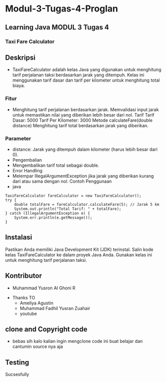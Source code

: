 # Modul-3-Tugas-4-Proglan
## Learning Java MODUL 3 Tugas 4
### Taxi Fare Calculator
## Deskripsi
* TaxiFareCalculator adalah kelas Java yang digunakan untuk menghitung tarif perjalanan taksi berdasarkan jarak yang ditempuh. Kelas ini menggunakan tarif dasar dan tarif per kilometer untuk menghitung total biaya.

### Fitur
* Menghitung tarif perjalanan berdasarkan jarak.
Memvalidasi input jarak untuk memastikan nilai yang diberikan lebih besar dari nol.
Tarif
Tarif Dasar: 5000
Tarif Per Kilometer: 3000
Metode
calculateFare(double distance)
Menghitung tarif total berdasarkan jarak yang diberikan.

### Parameter
* distance: Jarak yang ditempuh dalam kilometer (harus lebih besar dari 0).
* Pengembalian
* Mengembalikan tarif total sebagai double.
* Error Handling
* Melempar IllegalArgumentException jika jarak yang diberikan kurang dari atau sama dengan nol.
Contoh Penggunaan
* java

```
TaxiFareCalculator fareCalculator = new TaxiFareCalculator();
try {
    double totalFare = fareCalculator.calculateFare(5); // Jarak 5 km
    System.out.println("Total Tarif: " + totalFare);
} catch (IllegalArgumentException e) {
    System.err.println(e.getMessage());
}
```
## Instalasi
Pastikan Anda memiliki Java Development Kit (JDK) terinstal.
Salin kode kelas TaxiFareCalculator ke dalam proyek Java Anda.
Gunakan kelas ini untuk menghitung tarif perjalanan taksi.

## Kontributor
- Muhammad Yusron Al Ghoni R
* Thanks TO
  - Ameliya Agustin 
  - Muhammad Fadhil Yusran Zuahair
  - youtube

## clone and Copyright code
* bebas sih kalo kalian ingin mengclone code ini buat belajar dan cantumin source nya aja

## Testing
Sucsesfully

